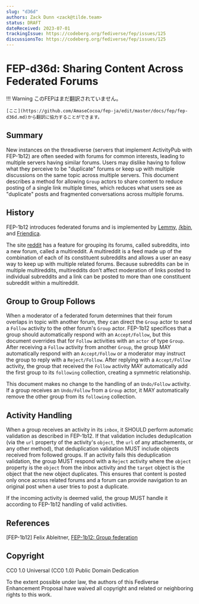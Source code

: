 ```yaml
---
slug: "d36d"
authors: Zack Dunn <zack@tilde.team>
status: DRAFT
dateReceived: 2023-07-01
trackingIssue: https://codeberg.org/fediverse/fep/issues/125
discussionsTo: https://codeberg.org/fediverse/fep/issues/125
---
```

# FEP-d36d: Sharing Content Across Federated Forums
!!! Warning
    このFEPはまだ翻訳されていません。

    [ここ](https://github.com/AmaseCocoa/fep-ja/edit/master/docs/fep/fep-d36d.md)から翻訳に協力することができます。

## Summary

New instances on the threadiverse (servers that implement ActivityPub with FEP-1b12) are often seeded with forums for common
interests, leading to multiple servers having similar forums. Users may dislike having to follow what they perceive to be
"duplicate" forums or keep up with multiple discussions on the same topic across multiple servers. This document describes a
method for allowing `Group` actors to share content to reduce posting of a single link multiple times, which reduces what users
see as "duplicate" posts and fragmented conversations across multiple forums.

## History

FEP-1b12 introduces federated forums and is implemented by [Lemmy](https://github.com/LemmyNet/lemmy/), [/kbin](https://codeberg.org/Kbin/kbin-core/), and [Friendica](https://github.com/friendica/friendica).

The site [reddit](https://old.reddit.com) has a feature for grouping its forums, called subreddits, into a new forum, called a
multireddit. A multireddit is a feed made up of the combination of each of its constituent subreddits and allows a user an easy
way to keep up with multiple related forums. Because subreddits can be in multiple multireddits, multireddits don't affect
moderation of links posted to individual subreddits and a link can be posted to more than one constituent subreddit within a
multireddit.

## Group to Group Follows

When a moderator of a federated forum determines that their forum overlaps in topic with another forum, they can direct the
`Group` actor to send a `Follow` activity to the other forum's `Group` actor. FEP-1b12 specifices that a group should
automatically respond with an `Accept/Follow`, but this document overrides that for `Follow` activities with an `actor` of type
`Group`. After receiving a `Follow` activity from another `Group`, the group MAY automatically respond with an `Accept/Follow`
or a moderator may instruct the group to reply with a `Reject/Follow`. After replying with a `Accept/Follow` activity, the
group that received the `Follow` activity MAY automatically add the first group to its `following` collection, creating a
symmetric relationship.

This document makes no change to the handling of an `Undo/Follow` activity. If a group receives an `Undo/Follow` from a `Group`
actor, it MAY automatically remove the other group from its `following` collection.

## Activity Handling

When a group receives an activity in its `inbox`, it SHOULD perform automatic validation as described in FEP-1b12. If that
validation includes deduplication (via the `url` property of the activity's `object`, the `url` of any attachements, or any
other method), that deduplication validation MUST include objects received from followed groups. If an activity fails this
deduplication validation, the group MUST respond with a `Reject` activity where the `object` property is the `object` from
the inbox activity and the `target` object is the object that the new object duplicates. This ensures that content is posted
only once across related forums and a forum can provide navigation to an original post when a user tries to post a duplicate.

If the incoming activity is deemed valid, the group MUST handle it according to FEP-1b12 handling of valid activities.

## References
[FEP-1b12] Felix Ableitner, [FEP-1b12: Group federation](https://codeberg.org/fediverse/fep/src/branch/main/fep/1b12/fep-1b12.md)

## Copyright

CC0 1.0 Universal (CC0 1.0) Public Domain Dedication

To the extent possible under law, the authors of this Fediverse Enhancement Proposal have waived all copyright and related or
neighboring rights to this work.

